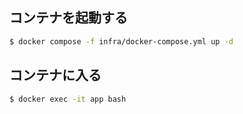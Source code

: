 ## コンテナを起動する
```bash
$ docker compose -f infra/docker-compose.yml up -d
```

## コンテナに入る
```bash
$ docker exec -it app bash
```

